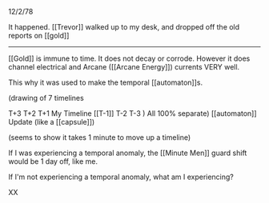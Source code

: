 12/2/78

It happened. [[Trevor]] walked up to my desk, and dropped off the old reports on [[gold]]

- - - 
[[Gold]] is immune to time. It does not decay or corrode. However it does channel electrical and Arcane ([[Arcane Energy]]) currents VERY well.

This why it was used to make the temporal [[automaton]]s.

(drawing of 7 timelines

T+3
T+2
T+1
My Timeline
[[T-1]]
T-2
T-3
)
All 100% separate)
[[automaton]] Update (like a [[capsule]])

(seems to show it takes 1 minute to move up a timeline)

If I was experiencing a temporal anomaly, the [[Minute Men]] guard shift would be 1 day off, like me.

If I'm not experiencing a temporal anomaly, what am I experiencing?

XX